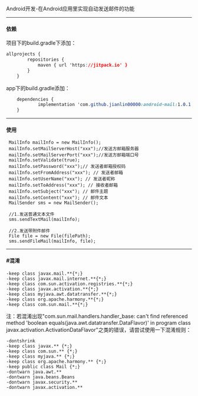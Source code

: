 
Android开发-在Android应用里实现自动发送邮件的功能

___

#### 依赖

项目下的build.gradle下添加：

```css
allprojects {
		repositories {
			maven { url 'https://jitpack.io' }
		}
	}
```

app下的build.gradle添加：

```css
	dependencies {
	        implementation 'com.github.jianlin00000:android-mail:1.0.1'
	}
```

------



#### 使用

```
 MailInfo mailInfo = new MailInfo();
 mailInfo.setMailServerHost("xxx");//发送方邮箱服务器
 mailInfo.setMailServerPort("xxx");//发送方邮箱端口号
 mailInfo.setValidate(true);
 mailInfo.setPassword("xxx");// 发送者邮箱授权码
 mailInfo.setFromAddress("xxx"); // 发送者邮箱
 mailInfo.setUserName("xxx"); // 发送者昵称
 mailInfo.setToAddress("xxx"); // 接收者邮箱
 mailInfo.setSubject("xxx"); // 邮件主题
 mailInfo.setContent("xxx"); // 邮件文本
 MailSender sms = new MailSender();
 
 //1.发送普通文本文件
 sms.sendTextMail(mailInfo);
 
 //2.发送带附件邮件
 File file = new File(filePath);
 sms.sendFileMail(mailInfo, file);
```





___



#### #混淆

```
-keep class javax.mail.**{*;}
-keep class javax.mail.internet.**{*;}
-keep class com.sun.activation.registries.**{*;}
-keep class javax.activation.**{*;}
-keep class myjava.awt.datatransfer.**{*;}
-keep class org.apache.harmony.**{*;}
-keep class com.sun.mail.**{*;}
```
注：若混淆出现"com.sun.mail.handlers.handler_base: can't find referenced method 'boolean equals(java.awt.datatransfer.DataFlavor)' in program class javax.activation.ActivationDataFlavor"之类的错误，请尝试使用一下混淆规则：

```
-dontshrink
-keep class javax.** {*;}
-keep class com.sun.** {*;}
-keep class myjava.** {*;}
-keep class org.apache.harmony.** {*;}
-keep public class Mail {*;}
-dontwarn java.awt.**
-dontwarn java.beans.Beans
-dontwarn javax.security.**
-dontwarn javax.activation.**
```

